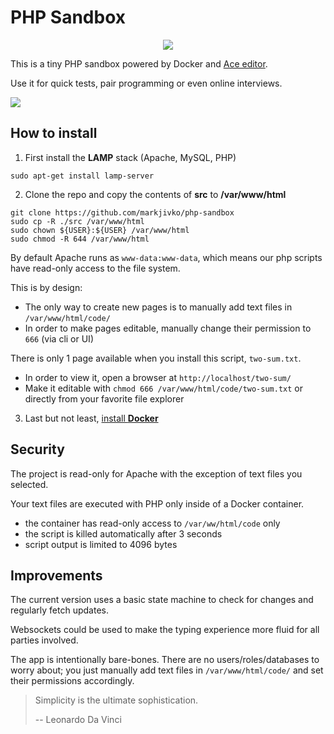 # PHP Sandbox

<p align="center">
   <a href="https://github.com/markjivko/php-sandbox/blob/main/assets/preview.gif">
      <img src="https://repository-images.githubusercontent.com/460528694/c41b4a49-c4de-42a4-a8ea-18a7f80bef0e"/>
   </a>
</p>

This is a tiny PHP sandbox powered by Docker and [Ace editor](https://github.com/ajaxorg/ace).

Use it for quick tests, pair programming or even online interviews.

<a href="https://github.com/markjivko/php-sandbox/blob/main/assets/preview.gif">
   <img src="https://github.com/markjivko/php-sandbox/blob/main/assets/preview.gif?raw=true"/>
</a>

## How to install

1. First install the **LAMP** stack (Apache, MySQL, PHP)

```
sudo apt-get install lamp-server
```

2. Clone the repo and copy the contents of **src** to **/var/www/html**

```
git clone https://github.com/markjivko/php-sandbox
sudo cp -R ./src /var/www/html
sudo chown ${USER}:${USER} /var/www/html
sudo chmod -R 644 /var/www/html
```

By default Apache runs as `www-data:www-data`, which means our php scripts have read-only access to the file system.

This is by design:
 * The only way to create new pages is to manually add text files in `/var/www/html/code/`
 * In order to make pages editable, manually change their permission to `666` (via cli or UI)

There is only 1 page available when you install this script, `two-sum.txt`.
 * In order to view it, open a browser at `http://localhost/two-sum/`
 * Make it editable with `chmod 666 /var/www/html/code/two-sum.txt` or directly from your favorite file explorer

3. Last but not least, [install **Docker**](https://docs.docker.com/engine/install/ubuntu/)

## Security

The project is read-only for Apache with the exception of text files you selected.

Your text files are executed with PHP only inside of a Docker container.

* the container has read-only access to `/var/ww/html/code` only
* the script is killed automatically after 3 seconds
* script output is limited to 4096 bytes

## Improvements

The current version uses a basic state machine to check for changes and regularly fetch updates.

Websockets could be used to make the typing experience more fluid for all parties involved.

The app is intentionally bare-bones. There are no users/roles/databases to worry about; you just manually add text files in `/var/www/html/code/` and set their permissions accordingly. 

> Simplicity is the ultimate sophistication.
> 
> -- Leonardo Da Vinci
